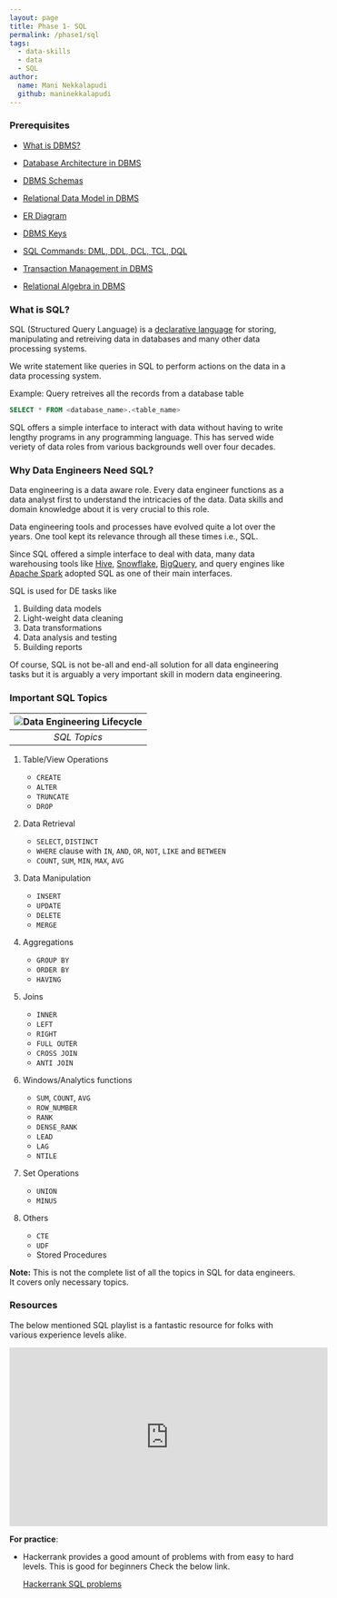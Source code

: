 ```yaml
---
layout: page
title: Phase 1- SQL
permalink: /phase1/sql
tags: 
  - data-skills
  - data
  - SQL
author:
  name: Mani Nekkalapudi
  github: maninekkalapudi
---
```


### Prerequisites

- [What is DBMS?](https://www.guru99.com/what-is-dbms.html)

- [Database Architecture in DBMS](https://www.guru99.com/dbms-architecture.html)

- [DBMS Schemas](https://www.guru99.com/dbms-schemas.html)

- [Relational Data Model in DBMS](https://www.guru99.com/relational-data-model-dbms.html)

- [ER Diagram](https://www.guru99.com/er-diagram-tutorial-dbms.html)

- [DBMS Keys](https://www.guru99.com/dbms-keys.html)

- [SQL Commands: DML, DDL, DCL, TCL, DQL](https://www.guru99.com/sql-commands-dbms-query.html)

- [Transaction Management in DBMS](https://www.guru99.com/dbms-transaction-management.html)

- [Relational Algebra in DBMS](https://www.guru99.com/relational-algebra-dbms.html)

### What is SQL?

SQL (Structured Query Language) is a [declarative language](https://en.wikipedia.org/wiki/Declarative_programming) for storing, manipulating and retreiving data in databases and many other data processing systems.

We write statement like queries in SQL to perform actions on the data in a data processing system.

Example: Query retreives all the records from a database table

```sql
SELECT * FROM <database_name>.<table_name> 
```

SQL offers a simple interface to interact with data without having to write lengthy programs in any programming language. This has served wide veriety of data roles from various backgrounds well over four decades.

### Why Data Engineers Need SQL?

Data engineering is a data aware role. Every data engineer functions as a data analyst first to understand the intricacies of the data. Data skills and domain knowledge about it is very crucial to this role.

Data engineering tools and processes have evolved quite a lot over the years. One tool kept its relevance through all these times i.e., SQL.

Since SQL offered a simple interface to deal with data, many data warehousing tools like [Hive](https://aws.amazon.com/big-data/what-is-hive/), [Snowflake](https://www.snowflake.com/en/), [BigQuery](https://cloud.google.com/bigquery), and query engines like [Apache Spark](https://spark.apache.org/) adopted SQL as one of their main interfaces.

SQL is used for DE tasks like

  1. Building data models
  2. Light-weight data cleaning
  3. Data transformations
  4. Data analysis and testing
  5. Building reports

Of course, SQL is not be-all and end-all solution for all data engineering tasks but it is arguably a very important skill in modern data engineering.

<!-- ### Types of Data in Data Engineering

Data in the data engineering domain can be broadly classified into [structured, semi-structured and unstructured](https://k21academy.com/microsoft-azure/dp-900/structured-data-vs-unstructured-data-vs-semi-structured-data/) data.

- **Structured**:

  - Data is arranged in rows and columns like a table
  - Each column can store a data of single datatype. Ex: Integer, String etc.
  - Data follows a strict format and it is widely used in performing analysis
  - SQL is predominently used to analyze this kind of data
  - Relational databases, csv files and etc., store this type of data

| ![Structured Data](../assets/img/sql.md/structureddata.png) |
|:--:|
| *[Structured Data](https://k21academy.com/microsoft-azure/dp-900/structured-data-vs-unstructured-data-vs-semi-structured-data/)*|

- **Semi-Structured**:

  - Data is loosely structured meaning it doesn't follow a standard structure.
  - JSON, XML data and data stored in key-value stores and graph databases

| ![Semi-structured Data](../assets/img/sql.md/semi-structureddata.png) |
|:--:|
| *Semi-structured Data*|

- **Unstructured**:

  - Data is not structured at all and doesn't follow any pre-defined data model.
  - Examples are video, audio, images, logs, and binary data files

| ![Unstructured Data](../assets/img/sql.md/unstructureddata.png) |
|:--:|
| *Unstructured Data*| -->

### Important SQL Topics

| ![Data Engineering Lifecycle](../assets/img/sql.md/SQLforDE.png) |
|:--:|
| *SQL Topics*|

1. Table/View Operations

   - `CREATE`
   - `ALTER`
   - `TRUNCATE`
   - `DROP`

2. Data Retrieval

   - `SELECT`, `DISTINCT`
   - `WHERE` clause with `IN`, `AND`, `OR`, `NOT`, `LIKE` and `BETWEEN`
   - `COUNT`, `SUM`, `MIN`, `MAX`, `AVG`

3. Data Manipulation

   - `INSERT`
   - `UPDATE`
   - `DELETE`
   - `MERGE`

4. Aggregations

   - `GROUP BY`
   - `ORDER BY`
   - `HAVING`

5. Joins

   - `INNER`
   - `LEFT`
   - `RIGHT`
   - `FULL OUTER`
   - `CROSS JOIN`
   - `ANTI JOIN`

6. Windows/Analytics functions

   - `SUM`, `COUNT`, `AVG`
   - `ROW_NUMBER`
   - `RANK`
   - `DENSE_RANK`
   - `LEAD`
   - `LAG`
   - `NTILE`

7. Set Operations

   - `UNION`
   - `MINUS`

8. Others

   - `CTE`
   - `UDF`
   - Stored Procedures

**Note:**
This is not the complete list of all the topics in SQL for data engineers. It covers only necessary topics.

### Resources

The below mentioned SQL playlist is a fantastic resource for folks with various experience levels alike.

<iframe width="560" height="315" src="https://www.youtube.com/embed/videoseries?list=PL08903FB7ACA1C2FB" title="YouTube video player" frameborder="0" allow="accelerometer; autoplay; clipboard-write; encrypted-media; gyroscope; picture-in-picture; web-share" allowfullscreen></iframe>

**For practice**:

- Hackerrank provides a good amount of problems with from easy to hard levels. This is good for beginners Check the below link.

   [Hackerrank SQL problems](https://www.hackerrank.com/domains/sql)
